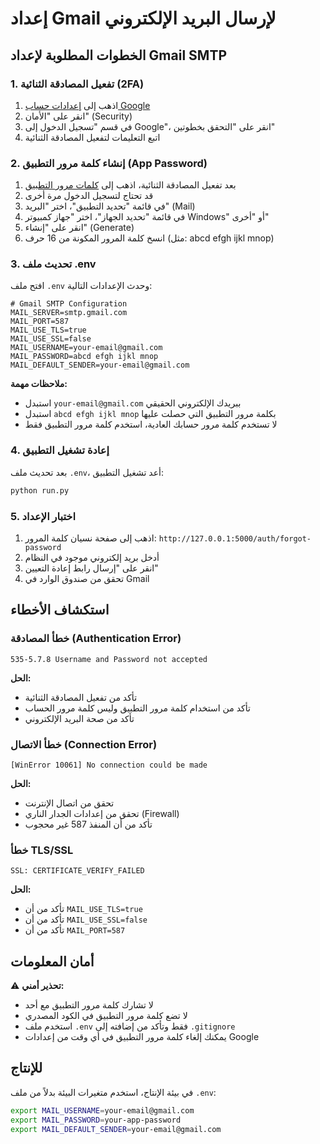 # إعداد Gmail لإرسال البريد الإلكتروني

## الخطوات المطلوبة لإعداد Gmail SMTP

### 1. تفعيل المصادقة الثنائية (2FA)
1. اذهب إلى [إعدادات حساب Google](https://myaccount.google.com/)
2. انقر على "الأمان" (Security)
3. في قسم "تسجيل الدخول إلى Google"، انقر على "التحقق بخطوتين"
4. اتبع التعليمات لتفعيل المصادقة الثنائية

### 2. إنشاء كلمة مرور التطبيق (App Password)
1. بعد تفعيل المصادقة الثنائية، اذهب إلى [كلمات مرور التطبيق](https://myaccount.google.com/apppasswords)
2. قد تحتاج لتسجيل الدخول مرة أخرى
3. في قائمة "تحديد التطبيق"، اختر "البريد" (Mail)
4. في قائمة "تحديد الجهاز"، اختر "جهاز كمبيوتر Windows" أو "أخرى"
5. انقر على "إنشاء" (Generate)
6. انسخ كلمة المرور المكونة من 16 حرف (مثل: abcd efgh ijkl mnop)

### 3. تحديث ملف .env
افتح ملف `.env` وحدث الإعدادات التالية:

```env
# Gmail SMTP Configuration
MAIL_SERVER=smtp.gmail.com
MAIL_PORT=587
MAIL_USE_TLS=true
MAIL_USE_SSL=false
MAIL_USERNAME=your-email@gmail.com
MAIL_PASSWORD=abcd efgh ijkl mnop
MAIL_DEFAULT_SENDER=your-email@gmail.com
```

**ملاحظات مهمة:**
- استبدل `your-email@gmail.com` ببريدك الإلكتروني الحقيقي
- استبدل `abcd efgh ijkl mnop` بكلمة مرور التطبيق التي حصلت عليها
- لا تستخدم كلمة مرور حسابك العادية، استخدم كلمة مرور التطبيق فقط

### 4. إعادة تشغيل التطبيق
بعد تحديث ملف `.env`، أعد تشغيل التطبيق:

```bash
python run.py
```

### 5. اختبار الإعداد
1. اذهب إلى صفحة نسيان كلمة المرور: `http://127.0.0.1:5000/auth/forgot-password`
2. أدخل بريد إلكتروني موجود في النظام
3. انقر على "إرسال رابط إعادة التعيين"
4. تحقق من صندوق الوارد في Gmail

## استكشاف الأخطاء

### خطأ المصادقة (Authentication Error)
```
535-5.7.8 Username and Password not accepted
```
**الحل:**
- تأكد من تفعيل المصادقة الثنائية
- تأكد من استخدام كلمة مرور التطبيق وليس كلمة مرور الحساب
- تأكد من صحة البريد الإلكتروني

### خطأ الاتصال (Connection Error)
```
[WinError 10061] No connection could be made
```
**الحل:**
- تحقق من اتصال الإنترنت
- تحقق من إعدادات الجدار الناري (Firewall)
- تأكد من أن المنفذ 587 غير محجوب

### خطأ TLS/SSL
```
SSL: CERTIFICATE_VERIFY_FAILED
```
**الحل:**
- تأكد من أن `MAIL_USE_TLS=true`
- تأكد من أن `MAIL_USE_SSL=false`
- تأكد من أن `MAIL_PORT=587`

## أمان المعلومات

⚠️ **تحذير أمني:**
- لا تشارك كلمة مرور التطبيق مع أحد
- لا تضع كلمة مرور التطبيق في الكود المصدري
- استخدم ملف `.env` فقط وتأكد من إضافته إلى `.gitignore`
- يمكنك إلغاء كلمة مرور التطبيق في أي وقت من إعدادات Google

## للإنتاج

في بيئة الإنتاج، استخدم متغيرات البيئة بدلاً من ملف `.env`:

```bash
export MAIL_USERNAME=your-email@gmail.com
export MAIL_PASSWORD=your-app-password
export MAIL_DEFAULT_SENDER=your-email@gmail.com
```
